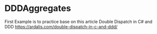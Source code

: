 # DDDAggregates
First Example is to practice base on this article Double Dispatch in C# and DDD
https://ardalis.com/double-dispatch-in-c-and-ddd/
